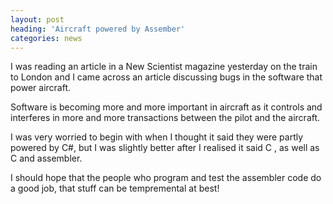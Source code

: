 ```yaml
---
layout: post
heading: 'Aircraft powered by Assember'
categories: news
---
```


I was reading an article in a New Scientist magazine yesterday on the train to London and I came across an article discussing bugs in the software that power aircraft.

Software is becoming more and more important in aircraft as it controls and interferes in more and more transactions between the pilot and the aircraft.

I was very worried to begin with when I thought it said they were partly powered by C#, but I was slightly better after I realised it said C , as well as C and assembler.

I should hope that the people who program and test the assembler code do a good job, that stuff can be tempremental at best!